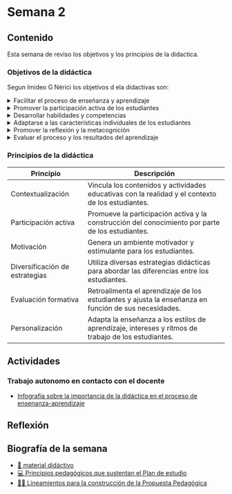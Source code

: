 # Semana 2

## Contenido
Esta semana de reviso los objetivos y los principios de la didactica.

### Objetivos de la didáctica

Segun Imideo G Nérici los objetivos d ela didactivas son:
<details>
  <summary>Facilitar el proceso de enseñanza y aprendizaje</summary>
    La didáctica busca proporcionar herramientas, métodos y estrategias que permitan a los docentes guiar de manera efectiva el aprendizaje de los estudiantes, adaptándose a sus necesidades individuales y contextos educativos.
</details>

<details>
     <summary>Promover la participación activa de los estudiantes</summary>
     La didáctica busca fomentar la participación activa de los estudiantes en su propio proceso de aprendizaje, involucrándose en actividades significativas y motivadoras que les permitan construir su conocimiento de manera autónoma y colaborativa.
</details>

<details>
     <summary>Desarrollar habilidades y competencias</summary>
     La didáctica tiene como objetivo desarrollar las habilidades y competencias necesarias para que los estudiantes adquieran conocimientos, capacidades, valores y actitudes relevantes para su desarrollo integral.
</details>
<details>
     <summary>Adaptarse a las características individuales de los estudiantes</summary>
     La didáctica reconoce la diversidad de los estudiantes y busca adaptar las estrategias de enseñanza y evaluación a sus diferentes estilos de aprendizaje, ritmos, intereses y necesidades.
</details>
<details>
     <summary>Promover la reflexión y la metacognición</summary>
     La didáctica busca que los estudiantes reflexionen sobre su propio proceso de aprendizaje, que sean conscientes de sus estrategias y que sean capaces de autorregular su propio proceso de estudio.
</details>
<details>
     <summary>Evaluar el proceso y los resultados del aprendizaje</summary>
     La didáctica busca implementar estrategias de evaluación formativa que permitan al docente obtener información sobre el progreso y las dificultades de los estudiantes, y así retroalimentar y ajustar su práctica pedagógica.
</details>
    


### Principios de la didáctica

| Principio                       | Descripción                                                                                              |
| ------------------------------- | -------------------------------------------------------------------------------------------------------- |
| Contextualización | Vincula los contenidos y actividades educativas con la realidad y el contexto de los estudiantes. |
| Participación activa | Promueve la participación activa y la construcción del conocimiento por parte de los estudiantes. |
| Motivación | Genera un ambiente motivador y estimulante para los estudiantes. |
| Diversificación de estrategias | Utiliza diversas estrategias didácticas para abordar las diferencias entre los estudiantes. |
| Evaluación formativa | Retroalimenta el aprendizaje de los estudiantes y ajusta la enseñanza en función de sus necesidades. |
| Personalización | Adapta la enseñanza a los estilos de aprendizaje, intereses y ritmos de trabajo de los estudiantes. |



## Actividades

### Trabajo autonomo en contacto con el docente
- [Infografía sobre la importancia de la didáctica en el proceso de ensenanza-aprendizaje](https://infogram.com/trabajo-autonomo-1-1h8n6m3zp5oej4x?live)

## Reflexión


## Biografía de la semana

- [📗 material didáctivo](https://www.calameo.com/read/006795831a698a50dc16a?page=1)
- [💻 Principios pedagógicos que sustentan el Plan de estudio](https://nivelacionplandeestudio2011.wordpress.com/caracteristicas/principios-pedagogicos-que-sustentan-el-plan-de-estudio/#:~:text=Los%20principios%20pedag%C3%B3gicos%20son%20condiciones,mejora%20de%20la%20calidad%20educativa.)
- [👨‍🏫 Lineamientos para la construcción de la Propuesta Pedagógica](https://educacion.gob.ec/wp-content/uploads/downloads/2019/06/Propuesta-Pedagogica.pdf)